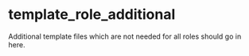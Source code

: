 # template_role_additional

Additional template files which are not needed for all roles should go in here.
